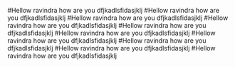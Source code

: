#Hellow ravindra how are you dfjkadlsfidasjklj 
#Hellow ravindra how are you dfjkadlsfidasjklj 
#Hellow ravindra how are you dfjkadlsfidasjklj #Hellow ravindra how are you dfjkadlsfidasjklj 
#Hellow ravindra how are you dfjkadlsfidasjklj 
#Hellow ravindra how are you dfjkadlsfidasjklj 
#Hellow ravindra how are you dfjkadlsfidasjklj 
#Hellow ravindra how are you dfjkadlsfidasjklj 
#Hellow ravindra how are you dfjkadlsfidasjklj 
#Hellow ravindra how are you dfjkadlsfidasjklj 

